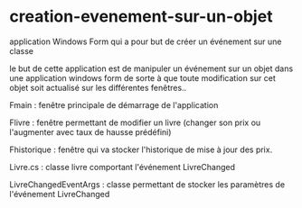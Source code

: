 # creation-evenement-sur-un-objet
application Windows Form qui a pour but de créer un événement sur une classe


le but de cette application est de manipuler un événement sur un objet dans une application windows form de sorte à que toute modification sur cet objet soit actualisé sur les différentes fenêtres..


Fmain : fenêtre principale de démarrage de l'application

Flivre : fenêtre permettant de modifier un livre (changer son prix ou l'augmenter avec taux de hausse prédéfini)

Fhistorique : fenêtre qui va stocker l'historique de mise à jour des prix.

Livre.cs : classe livre comportant l'événement LivreChanged

LivreChangedEventArgs : classe permettant de stocker les paramètres de l'événement LivreChanged

